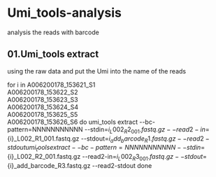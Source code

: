 # Umi_tools-analysis
analysis the reads with barcode

## 01.Umi_tools extract
using the raw data and put the Umi into the name of the reads

   for i in A006200178_153621_S1 \
    A006200178_153622_S2 \
    A006200178_153623_S3 \
    A006200178_153624_S4 \
    A006200178_153625_S5 \
    A006200178_153626_S6
    do
    umi_tools extract --bc-pattern=NNNNNNNNNNN --stdin=${i}_L002_R2_001.fastq.gz --read2-in=${i}_L002_R1_001.fastq.gz --stdout=${i}_add_barcode_R1.fastq.gz --read2-stdout
    umi_tools extract --bc-pattern=NNNNNNNNNNN --stdin=${i}_L002_R2_001.fastq.gz --read2-in=${i}_L002_R3_001.fastq.gz --stdout=${i}_add_barcode_R3.fastq.gz --read2-stdout
    done

